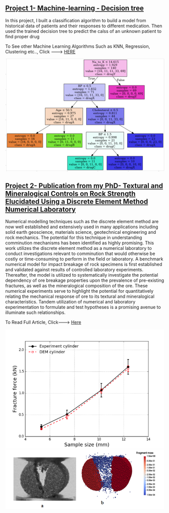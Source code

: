 
## [Project 1- Machine-learning - Decision tree](https://github.com/toplaa/Machine-Learning-Projects/blob/main/Decision%20Tree.ipynb)
In this project, I built a classification algorithm to build a model from historical data of patients and their responses to different medication. Then used the trained decision tree to predict the calss of an unknown patient to find proper drug

To See other Machine Learning Algorithms Such as KNN, Regression, Clustering etc.., Click ---> [HERE](https://github.com/toplaa/Machine-Learning-Projects)

![](/images/DT.png)

## [Project 2- Publication from my PhD- Textural and Mineralogical Controls on Rock Strength Elucidated Using a Discrete Element Method Numerical Laboratory](https://www.mdpi.com/2075-163X/11/9/1015)

Numerical modelling techniques such as the discrete element method are now well established and extensively used in many applications including solid earth geoscience, materials science, geotechnical engineering and rock mechanics. The potential for this technique in understanding comminution mechanisms has been identified as highly promising. This work utilizes the discrete element method as a numerical laboratory to conduct investigations relevant to comminution that would otherwise be costly or time-consuming to perform in the field or laboratory. A benchmark numerical model for impact breakage of rock specimens is first established and validated against results of controlled laboratory experiments. Thereafter, the model is utilized to systematically investigate the potential dependency of ore breakage properties upon the prevalence of pre-existing fractures, as well as the mineralogical composition of the ore. These numerical experiments serve to highlight the potential for quantitatively relating the mechanical response of ore to its textural and mineralogical characteristics. Tandem utilization of numerical and laboratory experimentation to formulate and test hypotheses is a promising avenue to illuminate such relationships.

To Read Full Article, Click---> [Here](https://www.mdpi.com/2075-163X/11/9/1015)

![](/images/predict2.png)
![](/images/predict.png)
